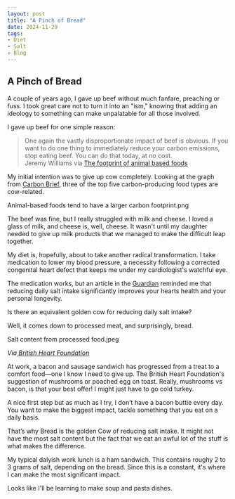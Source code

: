 ```yaml
---
layout: post
title: "A Pinch of Bread"
date: 2024-11-29
tags:
- Diet
- Salt
- Blog
---
```


## A Pinch of Bread

A couple of years ago, I gave up beef without much fanfare, preaching or fuss. I took great care not to turn it into an "ism," knowing that adding an ideology to something can make unpalatable for all those involved. 

I gave up beef for one simple reason:

> One again the vastly disproportionate impact of beef is obvious. If you want to do one thing to immediately reduce your carbon emissions, stop eating beef. You can do that today, at no cost.
> \
> Jeremy Williams via [The footprint of animal based foods](https://earthbound.report/2020/09/24/the-footprint-of-animal-based-foods/)

My initial intention was to give up cow completely. Looking at the graph from [Carbon Brief](https://interactive.carbonbrief.org/what-is-the-climate-impact-of-eating-meat-and-dairy/), three of the top five carbon-producing food types are cow-related. 

Animal-based foods tend to have a larger carbon footprint.png

The beef was fine, but I really struggled with milk and cheese. I loved a glass of milk, and cheese is, well, cheese. It wasn't until my daughter needed to give up milk products that we managed to make the difficult leap together.

My diet is, hopefully, about to take another radical transformation. I take medication to lower my blood pressure, a necessity following a corrected congenital heart defect that keeps me under my cardiologist's watchful eye.

The medication works, but an article in the [Guardian](https://www.theguardian.com/food/2024/nov/24/the-truth-about-salt-how-to-avoid-one-of-the-worlds-biggest-hidden-killers) reminded me that reducing daily salt intake significantly improves your hearts health and your personal longevity. 

Is there an equivalent golden cow for reducing daily salt intake?

Well, it comes down to processed meat, and surprisingly, bread.

Salt content from processed food.jpeg

*Via[ British Heart Foundation](https://www.bhf.org.uk/informationsupport/heart-matters-magazine/nutrition/salty-foods)*

At work, a bacon and sausage sandwich has progressed from a treat to a comfort food—one I know I need to give up. The British Heart Foundation's suggestion of mushrooms or poached egg on toast. Really, mushrooms vs bacon, is that your best offer! I might just have to go cold turkey.

A nice first step but as much as I try, I don’t have a bacon buttie every day. You want to make the biggest impact, tackle something that you eat on a daily basis.

That’s why Bread is the golden Cow of reducing salt intake. It might not have the most salt content but the fact that we eat an awful lot of the stuff is what makes the difference. 

My typical dalyish work lunch is a ham sandwich. This contains roughy 2 to 3 grams of salt, depending on the bread. Since this is a constant, it's where I can make the most significant impact.

Looks like I'll be learning to make soup and pasta dishes.